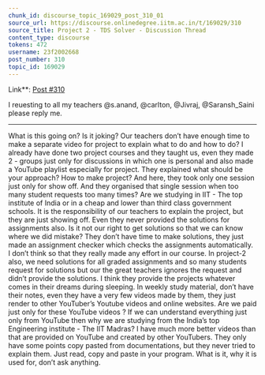 ```yaml
---
chunk_id: discourse_topic_169029_post_310_01
source_url: https://discourse.onlinedegree.iitm.ac.in/t/169029/310
source_title: Project 2 - TDS Solver - Discussion Thread
content_type: discourse
tokens: 472
username: 23f2002668
post_number: 310
topic_id: 169029
---
```


 Link**: [Post #310](https://discourse.onlinedegree.iitm.ac.in/t/169029/310)

I reuesting to all my teachers @s.anand, @carlton, @Jivraj, @Saransh_Saini please reply me.

---

What is this going on? Is it joking? Our teachers don’t have enough time to make a separate video for project to explain what to do and how to do? I already have done two project courses and they taught us, even they made 2 - groups just only for discussions in which one is personal and also made a YouTube playlist especially for project. They explained what should be your approach? How to make project? And here, they took only one session just only for show off. And they organised that single session when too many student requests too many times? Are we studying in IIT - The top institute of India or in a cheap and lower than third class government schools. It is the responsibility of our teachers to explain the project, but they are just showing off. Even they never provided the solutions for assignments also. Is it not our right to get solutions so that we can know where we did mistake? They don’t have time to make solutions, they just made an assignment checker which checks the assignments automatically. I don’t think so that they really made any effort in our course. In project-2 also, we need solutions for all graded assignments and so many students request for solutions but our the great teachers ignores the request and didn’t provide the solutions. I think they provide the projects whatever comes in their dreams during sleeping. In weekly study material, don’t have their notes, even they have a very few videos made by them, they just render to other YouTuber’s Youtube videos and online websites. Are we paid just only for these YouTube videos ? If we can understand everything just only from YouTube then why we are studying from the India’s top Engineering institute - The IIT Madras? I have much more better videos than that are provided on YouTube and created by other YouTubers. They only have some points copy pasted from documentations, but they never tried to explain them. Just read, copy and paste in your program. What is it, why it is used for, don’t ask anything.

